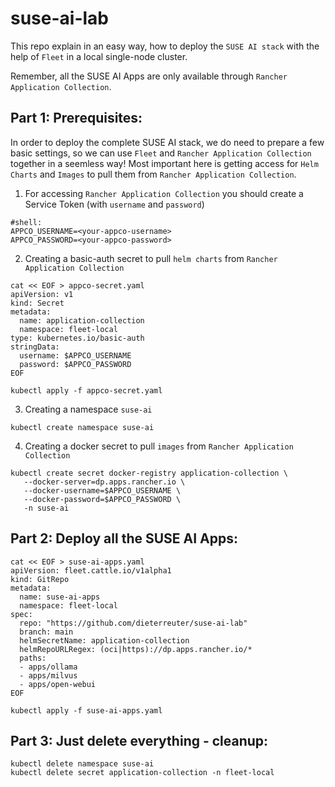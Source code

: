 # suse-ai-lab

This repo explain in an easy way, how to deploy the `SUSE AI stack` with the help of `Fleet` in a local single-node cluster.

Remember, all the SUSE AI Apps are only available through `Rancher Application Collection`.


## Part 1: Prerequisites:

In order to deploy the complete SUSE AI stack, we do need to prepare a few basic settings, so we can use `Fleet` and `Rancher Application Collection` together in a seemless way! Most important here is getting access for `Helm Charts` and `Images` to pull them from `Rancher Application Collection`.

1. For accessing `Rancher Application Collection` you should create a Service Token (with `username` and `password`)
```
#shell:
APPCO_USERNAME=<your-appco-username>
APPCO_PASSWORD=<your-appco-password>
```

2. Creating a basic-auth secret to pull `helm charts` from `Rancher Application Collection`
```
cat << EOF > appco-secret.yaml 
apiVersion: v1
kind: Secret
metadata:
  name: application-collection
  namespace: fleet-local
type: kubernetes.io/basic-auth
stringData:
  username: $APPCO_USERNAME
  password: $APPCO_PASSWORD
EOF

kubectl apply -f appco-secret.yaml
```

3. Creating a namespace `suse-ai`
```
kubectl create namespace suse-ai
```

4. Creating a docker secret to pull `images` from `Rancher Application Collection`
```
kubectl create secret docker-registry application-collection \
   --docker-server=dp.apps.rancher.io \
   --docker-username=$APPCO_USERNAME \
   --docker-password=$APPCO_PASSWORD \
   -n suse-ai
```


## Part 2: Deploy all the SUSE AI Apps:

```
cat << EOF > suse-ai-apps.yaml
apiVersion: fleet.cattle.io/v1alpha1
kind: GitRepo
metadata:
  name: suse-ai-apps
  namespace: fleet-local
spec:
  repo: "https://github.com/dieterreuter/suse-ai-lab"
  branch: main
  helmSecretName: application-collection
  helmRepoURLRegex: (oci|https)://dp.apps.rancher.io/*
  paths:
  - apps/ollama
  - apps/milvus
  - apps/open-webui
EOF

kubectl apply -f suse-ai-apps.yaml
```

## Part 3: Just delete everything - cleanup:

```
kubectl delete namespace suse-ai
kubectl delete secret application-collection -n fleet-local
```
